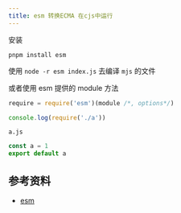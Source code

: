 ```yaml
---
title: esm 转换ECMA 在cjs中运行
---
```


安装

```shell
pnpm install esm
```

使用 `node -r esm index.js` 去编译 `mjs` 的文件

或者使用 esm 提供的 module 方法

```js
require = require('esm')(module /*, options*/)

console.log(require('./a'))
```

`a.js`

```js
const a = 1
export default a
```

## 参考资料

- [esm](https://github.com/standard-things/esm#readme)
